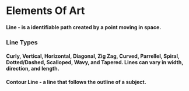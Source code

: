 # Elements Of Art
#### Line - is a identifiable path created by a point moving in space.

### Line Types 
#### Curly, Vertical, Horizontal, Diagonal, Zig Zag, Curved, Parrellel, Spiral, Dotted/Dashed, Scalloped, Wavy, and Tapered. Lines can vary in width, direction, and length.
#### Contour Line - a line that follows the outline of a subject.